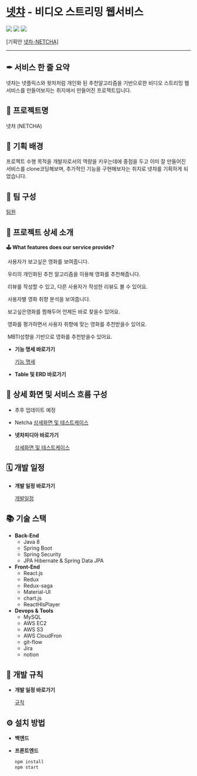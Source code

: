 # [넷챠](https://lab.ssafy.com/s04-bigdata-sub2/s04p23d105) - 비디오 스트리밍 웹서비스  

 ![](https://badgen.net/gitlab/last-commit/gitlab-org/gitlab-development-kit) ![](https://badgen.net/gitlab/contributors/graphviz/graphviz) ![](https://badgen.net/gitlab/license/gitlab-org/omnibus-gitlab)

[기획안 [넷차-NETCHA\]](https://www.notion.so/NETCHA-72ed718f85484ea88000e5e69d0e089d)

------

## ✒ 서비스 한 줄 요약

넷챠는 넷플릭스와 왓차처럼 개인화 된 추천알고리즘을 기반으로한 비디오 스트리밍 웹서비스를 만들어보자는 취지에서 만들어진 프로젝트입니다.



## 🎫 프로젝트명

넷챠 (NETCHA)



## 📖 기획 배경

프로젝트 수행 목적을 개발자로서의 역량을 키우는데에 중점을 두고 이미 잘 만들어진 서비스를 clone코딩해보며, 추가적인 기능을 구현해보자는 취지로 넷챠를 기획하게 되었습니다.



## 👥 팀 구성

[팀원](https://www.notion.so/3ec126c165b34b9da24507dbb7b2e149)



## 📑 프로젝트 상세 소개

**🕹 What features does our service provide?**

​	사용자가 보고싶은 영화를 보여줍니다. 

​	우리의 개인화된 추천 알고리즘을 이용해 영화를 추천해줍니다. 

​	리뷰를 작성할 수 있고, 다른 사용자가 작성한 리뷰도 볼 수 있어요. 

​	사용자별 영화 취향 분석을 보여줍니다.

​	보고싶은영화를 찜해두어 언제든 바로 찾을수 있어요.

​	영화를 평가하면서 사용자 취향에 맞는 영화를 추천받을수 있어요.

​	MBTI성향을 기반으로 영화를 추천받을수 있어요.

- **기능 명세 바로가기**

  [기능 명세](https://www.notion.so/4ec97bb09b314fd29ef90ff0e13d31a3)

- **Table 및 ERD 바로가기**

  

## 🔎 상세 화면 및 서비스 흐름 구성

- 추후 업데이트 예정

- Netcha
 [상세화면 및 테스트케이스](https://www.notion.so/bd8693c94a1d4ce4a826cd55bea22302)


- **넷차피디아 바로가기**

  [상세화면 및 테스트케이스](https://www.notion.so/bd8693c94a1d4ce4a826cd55bea22302)

## 🗓️ 개발 일정

- **개발 일정 바로가기**

  [개발일정](https://www.notion.so/583dbaed2966424989dbe030a35ce373)

## 📚 기술 스택

- **Back-End**
  - Java 8
  - Spring Boot
  - Spring Security
  - JPA Hibernate & Spring Data JPA
- **Front-End**
  - React.js
  - Redux
  - Redux-saga
  - Material-UI
  - chart.js
  - ReactHlsPlayer
- **Devops & Tools**
  - MySQL
  - AWS EC2
  - AWS S3
  - AWS CloudFron
  - git-flow
  - Jira
  - notion

## 🎲 개발 규칙

- **개발 일정 바로가기**

  [규칙](https://www.notion.so/ef4e38f64d1f4db39ab3270333118876)

## ⚙ 설치 방법
- **백엔드**



- **프론트엔드**

  ```bash
  npm install
  npm start
  ```

  

  

  
